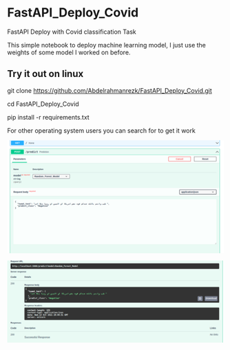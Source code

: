 # FastAPI_Deploy_Covid
FastAPI Deploy with Covid classification Task

This simple notebook to deploy machine learning model, I just use the weights of some model I worked on before.

## Try it out on linux

git clone https://github.com/Abdelrahmanrezk/FastAPI_Deploy_Covid.git

cd FastAPI_Deploy_Covid

pip install -r requirements.txt

For other operating system users you can search for to get it work

![Request](1.png)

![Response](2.png)
